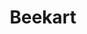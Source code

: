 ---
iconSrc: "/images/icons/icon_pack_purple-beekart.png"
title: "Beekart"
subtext: "Download Beekart Assets »"
downloadUrl: "https://www.dropbox.com/sh/rcz5keot51ia9ma/AAAC-qKu5AAZjOlW1Troz5Nha?dl=0"
---